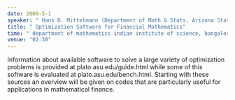 ```yaml
---
date: 2009-5-1
speaker: " Hans D. Mittelmann (Department of Math & Stats, Arizona State University)"
title: " Optimization Software for Financial Mathematics"
time: " department of mathematics indian institute of science, bangalore" 
venue: "02:30"
---
```

Information about available software to solve a large variety of
optimization problems is provided at plato.asu.edu/guide.html while some
of this software is evaluated at plato.asu.edu/bench.html. Starting with
these sources an overview will be given on codes that are particularly
useful for applications in mathematical finance.
